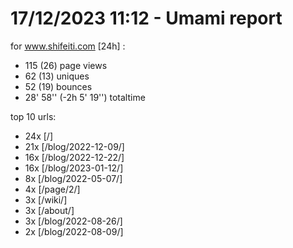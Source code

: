# 17/12/2023 11:12 - Umami report
for www.shifeiti.com [24h] :

 - 115 (26) page views
 - 62 (13) uniques
 - 52 (19) bounces
 - 28' 58'' (-2h 5' 19'') totaltime


top 10 urls:
 - 24x [/]
 - 21x [/blog/2022-12-09/]
 - 16x [/blog/2022-12-22/]
 - 16x [/blog/2023-01-12/]
 - 8x [/blog/2022-05-07/]
 - 4x [/page/2/]
 - 3x [/wiki/]
 - 3x [/about/]
 - 3x [/blog/2022-08-26/]
 - 2x [/blog/2022-08-09/]


